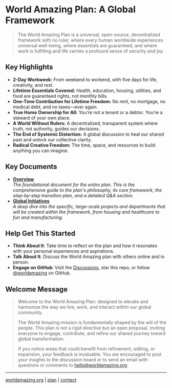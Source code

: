 # World Amazing Plan: A Global Framework
> The World Amazing Plan is a universal, open-source, decentralized framework with no ruler, where every human worldwide experiences universal well-being, where essentials are guaranteed, and where work is fulfilling and life carries a profound sense of security and joy.

## Key Highlights
   - **2-Day Workweek:** From weekend to workend, with five days for life, creativity, and rest.
   - **Lifetime Essentials Covered:** Health, education, housing, utilities, and food are guaranteed rights, not monthly bills.
   - **One-Time Contribution for Lifetime Freedom:** No rent, no mortgage, no medical debt, and no taxes—ever again.
   - **True Home Ownership for All:** You’re not a tenant or a debtor. You’re a steward of your own place.
   - **A World Without Rulers:** A decentralized, transparent system where truth, not authority, guides our decisions.
   - **The End of Systemic Distortion:** A global discussion to heal our shared past and unlock our collective clarity.
   - **Radical Creative Freedom:** The time, space, and resources to build anything you can imagine.

## Key Documents
- [**Overview**](docs/overview.md)  
    *The foundational document for the entire plan. This is the comprehensive guide to the plan's philosophy, its core framework, the step-by-step transition plan, and a detailed Q&A section.*
- [**Global Initiatives**](docs/initiatives.md)  
    *A deep dive into the specific, large-scale projects and departments that will be created within the framework, from housing and healthcare to fun and manufacturing.*


## Help Get This Started
- **Think About It**: Take time to reflect on the plan and how it resonates with your personal experiences and aspirations.
- **Talk About It**: Discuss the World Amazing plan with others online and in person.
- **Engage on GitHub**: Visit the [Discussions](https://github.com/worldamazing/plan/discussions), star this repo, or follow [@worldamazing](https://github.com/worldamazing) on GitHub.


## Welcome Message
> Welcome to the World Amazing Plan: designed to elevate and harmonize the way we live, work, and interact within our global community.
> 
> The World Amazing mission is fundamentally shaped by the will of the people. This plan is not a rigid directive but an open proposal, inviting everyone to engage, contribute, and refine our shared journey toward global transformation.
> 
> If you notice areas that could benefit from refinement, editing, or expansion, your feedback is invaluable. You are encouraged to post your insights to the discussion board or to send an email with questions or comments to hello@worldamazing.org.


<!--
## Our Potential Future
- [**Mental Health**](docs/vision/mental-health.md)
- [**Creativity and Human Potential**](docs/vision/human-potential.md)
- [**Openness and Empowerment**](docs/vision/openness-empowerment.md)
-->

<!--
## Case Studies: Before and After
- [**A World United**](docs/case-study/global.md)
- [**Transforming Suffering into Lessons**](docs/case-study/suffering.md)
- [**Maria's Renewed Hope**](docs/case-study/maria.md)
- [**John's New Foundations**](docs/case-study/john.md)
- [**The Washingtons' Community Revival**](docs/case-study/the-washingtons.md)
- [**The Hills' Community Engagement**](docs/case-study/the-hills.md)
- [**The Al-Hayek's Cultural Renaissance**](docs/case-study/the-al-hayeks.md)
- [**The Golan's Unity Through Diversity**](docs/case-study/the-golans.md)
- [**Alexei's Transformation**](docs/case-study/alexei.md)
-->
<!--
- [**Jacob's Journey from Conflict to Reconciliation**](docs/case-study/jacob.md): A former IDF Air Force pilot finds healing and a new purpose in peace-building.
- [**Jamal's Road to Redemption**](docs/case-study/jamal.md): A former combatant's transformation through education and community engagement.
- [**David's Path to Inner Peace**](docs/case-study/david.md): How a former Prime Minister redirected his focus from conflict to peace advocacy.
-->

<!--
## Join the GI

### To: All Humans
> From thinkers to leaders, to those seeking redemption, each human is crucial in our collective mission. Regardless of your present circumstances or past behavior, the involvement of everyone is essential for the success of the GI.

- [**Global Citizens**](docs/join/global-citizens.md)
- [**Thinkers**](docs/join/thinkers.md)
- [**Lovers**](docs/join/lovers.md)
- [**Haters**](docs/join/haters.md)
- [**Youths**](docs/join/youths.md)
- [**Redemption Seekers**](docs/join/redemption.md)

### To: All Skilled in These Areas
> To successfully launch and sustain all GI initiatives, we will need experienced and skilled humans to get things going.

- [**Defense, Emergency, and Disaster Response Professionals**](docs/join/defense-emergency.md)
- [**Healthcare Professionals**](docs/join/healthcare.md)
- [**Food Industry Professionals**](docs/join/food-industry.md)
- [**Construction Professionals**](docs/join/builders.md)
- [**Manufacturing Professionals**](docs/join/manufacturing.md)
- [**Educators and Researchers**](docs/join/educators.md)
- [**Devlopers**](docs/join/devlopers.md)[sic]
-->

<!--
## Global Positions
> Alongside the essential positions required to upgrade and update world civilization, many new roles are also planned to foster a proactive and engaged global community.

- [**World Pizza Party Organizer**](docs/job/pizza-party-organizer.md)
- [**General Complainer Supreme**](docs/job/general-complainer-supreme.md): The leader of the Army of Complainers, responsible for steering the direction of complaint resolution initiatives globally. This role demands a visionary leader who can transform grievances into strategic actions, ensuring that every voice within the GI is heard and valued. The General Complainer Supreme sets the tone for a proactive, problem-solving culture, embodying the GI’s commitment to continuous improvement and inclusive leadership.
- [**Army of Complainers Member**](docs/job/army-of-complainers.md): As a mandatory role for all GI members, this position is at the heart of our mission to address and resolve every issue, no matter its size. Members are tasked with identifying, articulating, and solving complaints ranging from everyday inconveniences to systemic challenges. This role is about active participation in creating a better world, ensuring that every complaint, big or small, is an opportunity for improvement and innovation.
-->

---
[worldamazing.org](https://worldamazing.org)
| [plan](https://github.com/worldamazing/plan)
| [contact](mailto:hello@worldamazing.org) 
